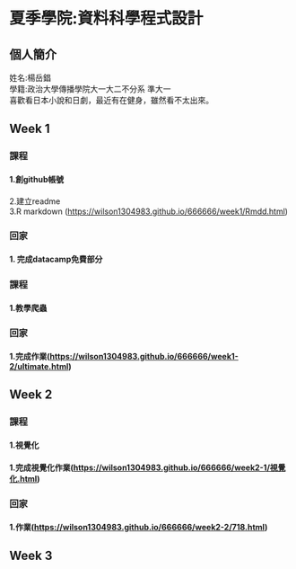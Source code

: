 # 夏季學院:資料科學程式設計   
## 個人簡介
姓名:楊岳錩   
學籍:政治大學傳播學院大一大二不分系 準大一     
喜歡看日本小說和日劇，最近有在健身，雖然看不太出來。   

## Week 1   
### 課程    
#### 1.創github帳號     
2.建立readme    
3.R markdown (https://wilson1304983.github.io/666666/week1/Rmdd.html)       
### 回家    
#### 1. 完成datacamp免費部分   
### 課程
#### 1.教學爬蟲
### 回家
#### 1.完成作業(https://wilson1304983.github.io/666666/week1-2/ultimate.html)
## Week 2   
### 課程  
#### 1.視覺化
#### 1.完成視覺化作業(https://wilson1304983.github.io/666666/week2-1/視覺化.html)
### 回家
#### 1.作業(https://wilson1304983.github.io/666666/week2-2/718.html)
## Week 3   

